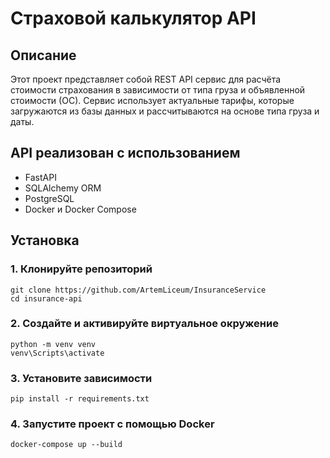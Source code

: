 # Страховой калькулятор API
## Описание

Этот проект представляет собой REST API сервис для расчёта стоимости страхования в зависимости от типа груза и объявленной стоимости (ОС). Сервис использует актуальные тарифы, которые загружаются из базы данных и рассчитываются на основе типа груза и даты.

## API реализован с использованием 
- FastAPI 
- SQLAlchemy ORM
- PostgreSQL 
- Docker и Docker Compose

## Установка
### 1. Клонируйте репозиторий
    git clone https://github.com/ArtemLiceum/InsuranceService 
    cd insurance-api
### 2. Создайте и активируйте виртуальное окружение
    python -m venv venv
    venv\Scripts\activate
### 3. Установите зависимости
    pip install -r requirements.txt
### 4. Запустите проект с помощью Docker
    docker-compose up --build